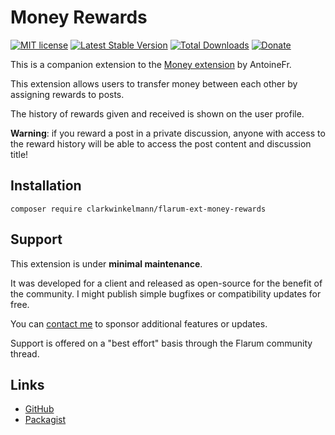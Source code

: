 # Money Rewards

[![MIT license](https://img.shields.io/badge/license-MIT-blue.svg)](https://github.com/clarkwinkelmann/flarum-ext-money-rewards/blob/master/LICENSE.txt) [![Latest Stable Version](https://img.shields.io/packagist/v/clarkwinkelmann/flarum-ext-money-rewards.svg)](https://packagist.org/packages/clarkwinkelmann/flarum-ext-money-rewards) [![Total Downloads](https://img.shields.io/packagist/dt/clarkwinkelmann/flarum-ext-money-rewards.svg)](https://packagist.org/packages/clarkwinkelmann/flarum-ext-money-rewards) [![Donate](https://img.shields.io/badge/paypal-donate-yellow.svg)](https://www.paypal.me/clarkwinkelmann)

This is a companion extension to the [Money extension](https://github.com/AntoineFr/flarum-ext-money) by AntoineFr.

This extension allows users to transfer money between each other by assigning rewards to posts.

The history of rewards given and received is shown on the user profile.

**Warning**: if you reward a post in a private discussion, anyone with access to the reward history will be able to access the post content and discussion title!

## Installation

    composer require clarkwinkelmann/flarum-ext-money-rewards

## Support

This extension is under **minimal maintenance**.

It was developed for a client and released as open-source for the benefit of the community.
I might publish simple bugfixes or compatibility updates for free.

You can [contact me](https://clarkwinkelmann.com/flarum) to sponsor additional features or updates.

Support is offered on a "best effort" basis through the Flarum community thread.

## Links

- [GitHub](https://github.com/clarkwinkelmann/flarum-ext-money-rewards)
- [Packagist](https://packagist.org/packages/clarkwinkelmann/flarum-ext-money-rewards)
